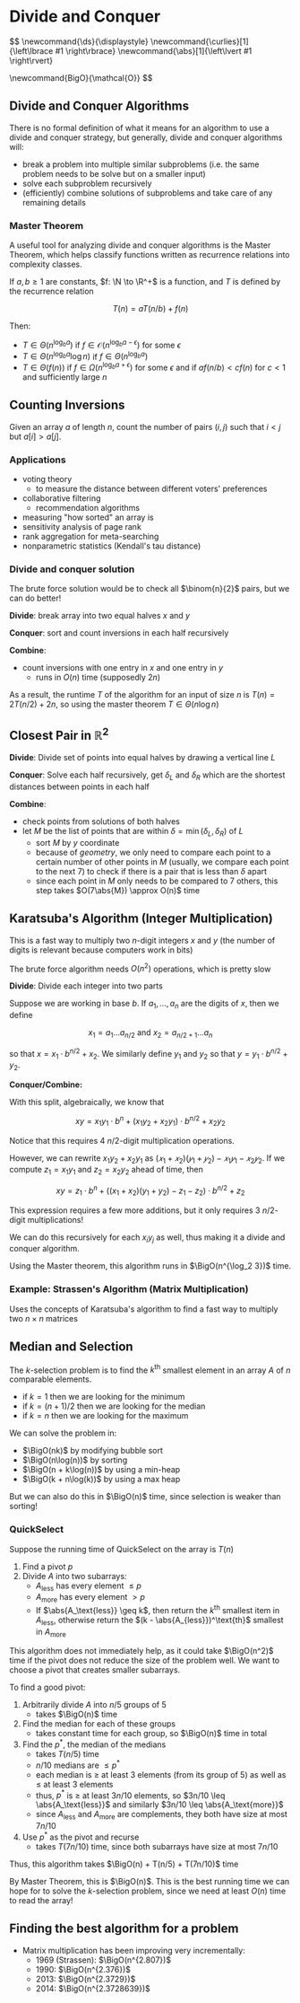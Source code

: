 # Divide and Conquer

$$
\newcommand{\ds}{\displaystyle}
\newcommand{\curlies}[1]{\left\lbrace #1 \right\rbrace}
\newcommand{\abs}[1]{\left\lvert #1 \right\rvert}

\newcommand{BigO}{\mathcal{O}}
$$

## Divide and Conquer Algorithms

There is no formal definition of what it means for an algorithm to use a divide and conquer strategy, but generally, divide and conquer algorithms will:

- break a problem into multiple similar subproblems (i.e. the same problem needs to be solve but on a smaller input)
- solve each subproblem recursively
- (efficiently) combine solutions of subproblems and take care of any remaining details

### Master Theorem

A useful tool for analyzing divide and conquer algorithms is the Master Theorem, which helps classify functions written as recurrence relations into complexity classes.

If $a, b \geq 1$ are constants, $f: \N \to \R^+$ is a function, and $T$ is defined by the recurrence relation

$$
T(n) = aT(n/b) + f(n)
$$

Then:

- $T \in \Theta(n^{\log_b a})$ if $f \in \mathcal O(n^{\log_b a - \epsilon})$ for some $\epsilon$
- $T \in \Theta(n^{\log_b a} \log n)$ if $f \in \Theta(n^{\log_b a})$
- $T \in \Theta(f(n))$ if $f \in \Omega(n^{\log_b a + \epsilon})$ for some $\epsilon$ and if $a f(n/b) < cf(n)$ for $c < 1$ and sufficiently large $n$

## Counting Inversions

Given an array $a$ of length $n$, count the number of pairs $(i, j)$ such that $i < j$ but $a[i] > a[j]$.

### Applications

- voting theory
  - to measure the distance between different voters' preferences
- collaborative filtering
  - recommendation algorithms
- measuring "how sorted" an array is
- sensitivity analysis of page rank
- rank aggregation for meta-searching
- nonparametric statistics (Kendall's tau distance)

### Divide and conquer solution

The brute force solution would be to check all $\binom{n}{2}$ pairs, but we can do better!

**Divide**: break array into two equal halves $x$ and $y$

**Conquer**: sort and count inversions in each half recursively

**Combine**:

- count inversions with one entry in $x$ and one entry in $y$
  - runs in $O(n)$ time (supposedly $2n$)

As a result, the runtime $T$ of the algorithm for an input of size $n$ is $T(n) = 2T(n/2) + 2n$, so using the master theorem $T \in \Theta(n \log n)$

## Closest Pair in $\mathbb R^2$

**Divide**: Divide set of points into equal halves by drawing a vertical line $L$

**Conquer**: Solve each half recursively, get $\delta_L$ and $\delta_R$ which are the shortest distances between points in each half

**Combine**:

- check points from solutions of both halves
- let $M$ be the list of points that are within $\delta = \min(\delta_L, \delta_R)$ of $L$
  - sort $M$ by $y$ coordinate
  - because of *geometry*, we only need to compare each point to a certain number of other points in $M$ (usually, we compare each point to the next 7) to check if there is a pair that is less than $\delta$ apart
  - since each point in $M$ only needs to be compared to 7 others, this step takes $O(7\abs{M}) \approx O(n)$ time

## Karatsuba's Algorithm (Integer Multiplication)

This is a fast way to multiply two $n$-digit integers $x$ and $y$ (the number of digits is relevant because computers work in bits)

The brute force algorithm needs $O(n^2)$ operations, which is pretty slow

**Divide**: Divide each integer into two parts

Suppose we are working in base $b$. If $a_1, ..., a_n$ are the digits of $x$, then we define

$$
x_1 = a_1 ... a_{n/2} \text{ and } x_2 = a_{n/2+1} ... a_n
$$

so that $x = x_1 \cdot b^{n/2} + x_2$. We similarly define $y_1$ and $y_2$ so that $y = y_1 \cdot b^{n/2} + y_2$.

**Conquer/Combine:**

With this split, algebraically, we know that

$$
xy = x_1 y_1 \cdot b^n + (x_1 y_2 + x_2 y_1) \cdot b^{n/2} + x_2 y_2
$$

Notice that this requires 4 $n/2$-digit multiplication operations.

However, we can rewrite $x_1 y_2 + x_2 y_1$ as $(𝑥_1 + 𝑥_2)(𝑦_1 + 𝑦_2) − 𝑥_1 𝑦_1− 𝑥_2 𝑦_2$. If we compute $z_1 = x_1 y_1$ and $z_2 = x_2 y_2$ ahead of time, then

$$
xy = z_1 \cdot b^n + ((x_1 + x_2)(y_1 + y_2) - z_1 - z_2) \cdot b^{n/2} + z_2
$$

This expression requires a few more additions, but it only requires 3 $n/2$-digit multiplications!

We can do this recursively for each $x_i y_j$ as well, thus making it a divide and conquer algorithm.

Using the Master theorem, this algorithm runs in $\BigO(n^{\log_2 3})$ time.

### Example: Strassen's Algorithm (Matrix Multiplication)

Uses the concepts of Karatsuba's algorithm to find a fast way to multiply two $n \times n$ matrices

## Median and Selection

The $k$-selection problem is to find the $k^\text{th}$ smallest element in an array $A$ of $n$ comparable elements.

- if $k = 1$ then we are looking for the minimum
- if $k = (n+1)/2$ then we are looking for the median
- if $k = n$ then we are looking for the maximum

We can solve the problem in:

- $\BigO(nk)$ by modifying bubble sort
- $\BigO(n\log(n))$ by sorting
- $\BigO(n + k\log(n))$ by using a min-heap
- $\BigO(k + n\log(k))$ by using a max heap

But we can also do this in $\BigO(n)$ time, since selection is weaker than sorting!

### QuickSelect

Suppose the running time of QuickSelect on the array is $T(n)$

1. Find a pivot $p$
2. Divide $A$ into two subarrays:
   - $A_\text{less}$ has every element $\leq p$
   - $A_\text{more}$ has every element $> p$
   - If $\abs{A_\text{less}} \geq k$, then return the $k^\text{th}$ smallest item in $A_\text{less}$, otherwise return the $(k - \abs{A_{less}})^\text{th}$ smallest in $A_\text{more}$

This algorithm does not immediately help, as it could take $\BigO(n^2)$ time if the pivot does not reduce the size of the problem well. We want to choose a pivot that creates smaller subarrays.

To find a good pivot:

1. Arbitrarily divide $A$ into $n/5$ groups of $5$
   - takes $\BigO(n)$ time
2. Find the median for each of these groups
   - takes constant time for each group, so $\BigO(n)$ time in total
3. Find the $p^*$, the median of the medians
   - takes $T(n/5)$ time
   - $n/10$ medians are $\leq p^*$
   - each median is $\geq$ at least 3 elements (from its group of 5) as well as $\leq$ at least 3 elements
   - thus, $p^*$ is $\geq$ at least $3n/10$ elements, so $3n/10 \leq \abs{A_\text{less}}$ and similarly $3n/10 \leq \abs{A_\text{more}}$
   - since $A_\text{less}$ and $A_\text{more}$ are complements, they both have size at most $7n/10$
4. Use $p^*$ as the pivot and recurse
   - takes $T(7n/10)$ time, since both subarrays have size at most $7n/10$

Thus, this algorithm takes $\BigO(n) + T(n/5) + T(7n/10)$ time

By Master Theorem, this is $\BigO(n)$. This is the best running time we can hope for to solve the $k$-selection problem, since we need at least $O(n)$ time to read the array!

## Finding the best algorithm for a problem

- Matrix multiplication has been improving very incrementally:
  - 1969 (Strassen): $\BigO(n^{2.807})$
  - 1990: $\BigO(n^{2.376})$
  - 2013: $\BigO(n^{2.3729})$
  - 2014: $\BigO(n^{2.3728639})$

